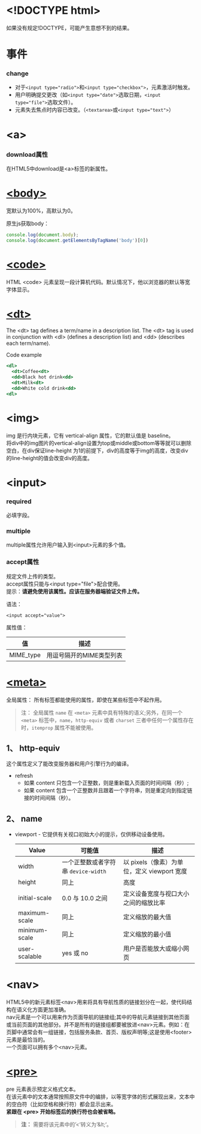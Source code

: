 # \<!DOCTYPE html>
如果没有规定!DOCTYPE，可能产生意想不到的结果。  

# 事件
### change
* 对于`<input type="radio">`和`<input type="checkbox">`，元素激活时触发。  
* 用户明确提交更改（如`<input type="date">`选取日期，`<input type="file">`选取文件）。  
* 元素失去焦点时内容已改变。（`<textarea>`或`<input type="text">`）

# \<a>
### download属性
在HTML5中download是\<a>标签的新属性。  

# [\<body>](https://blog.csdn.net/javaloveiphone/article/details/51098972)
宽默认为100%，高默认为0。  

原生js获取body：  
```js
console.log(document.body);
console.log(document.getElementsByTagName('body')[0])
```

# [\<code>](https://developer.mozilla.org/zh-CN/docs/Web/HTML/Element/code)
HTML \<code> 元素呈现一段计算机代码。默认情况下，他以浏览器的默认等宽字体显示。  


# [\<dt>](https://www.runoob.com/tags/tag-dt.html)
The \<dt> tag defines a term/name in a description list. The \<dt> tag is used in conjunction with \<dl> (defines a description list) and \<dd> (describes each term/name).  

Code example
```htm
<dl>
  <dt>Coffee<dt>
  <dd>Black hot drink<dd>
  <dt>Milk<dt>
  <dd>White cold drink<dd>
<dl>
```

# \<img>
img 是行内块元素，它有 vertical-align 属性，它的默认值是 baseline。  
将div中的img图片的vertical-align设置为top或middle或bottom等等就可以删除空白，在div保证line-height 为1的前提下，div的高度等于img的高度，改变div 的line-height的值会改变div的高度。  

# \<input>
### required
必填字段。  

### multiple
multiple属性允许用户输入到\<input>元素的多个值。  

### accept属性
规定文件上传的类型。  
accept属性只能与\<input type="file">配合使用。  
提示：**请避免使用该属性。应该在服务器端验证文件上传。**  

语法：  
```
<input accept="value">
```
属性值：  

| 值 | 描述 |
| --- | --- |
| MIME_type | 用逗号隔开的MIME类型列表 |

# [\<meta>](https://developer.mozilla.org/zh-CN/docs/Web/HTML/Element/meta)
全局属性： 所有标签都能使用的属性，即使在某些标签中不起作用。  

>注： 全局属性 `name` 在 `<meta>` 元素中具有特殊的语义;另外，在同一个 `<meta>` 标签中，`name`，`http-equiv` 或者 `charset` 三者中任何一个属性存在时，`itemprop` 属性不能被使用。  

## 1、 http-equiv
这个属性定义了能改变服务器和用户引擎行为的编译。  
* refresh
  * 如果 content 只包含一个正整数，则是重新载入页面的时间间隔（秒）;
  * 如果 content 包含一个正整数并且跟着一个字符串，则是重定向到指定链接的时间间隔（秒）。
  
## 2、 name
* viewport - 它提供有关视口初始大小的提示，仅供移动设备使用。

  | Value | 可能值 | 描述 |
  | --- | --- | --- |
  | width | 一个正整数或者字符串 `device-width` | 以 pixels（像素）为单位，定义 viewport 宽度 |
  | height | 同上 | 高度 |
  | initial-scale | 0.0 与 10.0 之间 | 定义设备宽度与视口大小之间的缩放比率 |
  | maximum-scale | 同上 | 定义缩放的最大值 |
  | minimum-scale | 同上 | 定义缩放的最小值 |
  | user-scalable | yes 或 no | 用户是否能放大或缩小网页 |
  
  
# \<nav>
HTML5中的新元素标签\<nav>用来将具有导航性质的链接划分在一起，使代码结构在语义化方面更加准确。  
nav元素是一个可以用来作为页面导航的链接组;其中的导航元素链接到其他页面或当前页面的其他部分。并不是所有的链接组都要被放进\<nav>元素。例如：在页脚中通常会有一组链接，包括服务条款、首页、版权声明等;这是使用\<footer>元素是最恰当的。  
一个页面可以拥有多个\<nav>元素。  

# [\<pre>](https://developer.mozilla.org/zh-CN/docs/Web/HTML/Element/pre)
pre 元素表示预定义格式文本。  
在该元素中的文本通常按照原文件中的编排，以等宽字体的形式展现出来，文本中的空白符（比如空格和换行符）都会显示出来。  
**紧跟在 \<pre> 开始标签后的换行符也会被省略。**  

>**注：** 需要将该元素中的’<‘转义为’\&lt;‘。  


